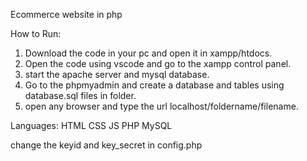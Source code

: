 Ecommerce website in php

How to Run:
1) Download the code in your pc and open it in xampp/htdocs.
2) Open the code using vscode  and go to the xampp control panel.
3) start the apache server and mysql database.
4) Go to the phpmyadmin and create a database and tables using database.sql files in folder.
5) open any browser and type the url localhost/foldername/filename.


Languages:
HTML
CSS
JS
PHP
MySQL


change the keyid and key_secret in config.php 






